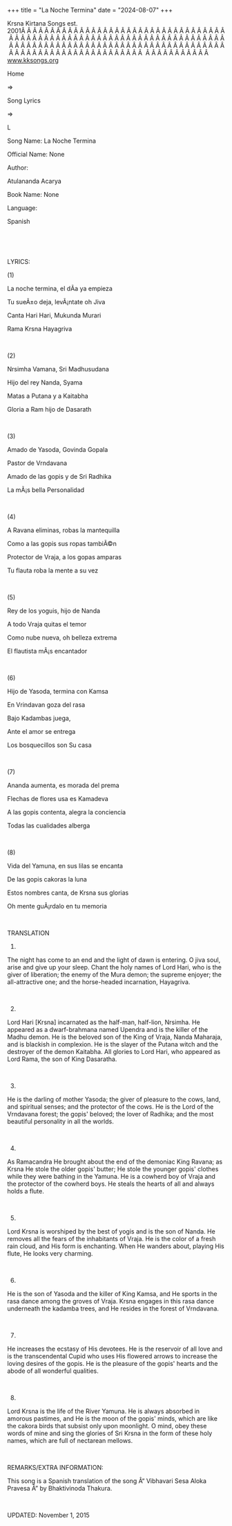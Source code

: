 +++ 
title = "La Noche Termina"
date = "2024-08-07"
+++

Krsna Kirtana Songs est. 2001Â Â Â Â Â Â Â Â Â Â Â Â Â Â Â Â Â Â Â Â Â Â Â Â Â Â Â Â Â Â Â Â Â Â Â Â Â Â Â Â Â Â Â Â Â Â Â Â Â Â Â Â Â Â Â Â Â Â Â Â Â Â Â Â Â Â Â Â Â Â Â Â Â Â Â Â Â Â Â Â Â Â Â Â Â Â Â Â Â Â Â Â Â Â Â Â Â Â Â Â Â Â Â Â Â Â Â Â Â Â Â Â Â Â Â Â Â Â Â Â Â Â Â Â Â Â Â Â Â Â Â Â  Â Â Â Â Â Â Â Â Â Â Â  
www.kksongs.org








Home
 
⇒
 
Song Lyrics
 
⇒
 
L


Song
Name: La Noche Termina


Official
Name: None


Author:

Atulananda Acarya


Book
Name: None


Language:

Spanish


 






















 


LYRICS:


(1)


La
noche termina, el dÃ­a ya empieza


Tu
sueÃ±o deja, levÃ¡ntate oh Jiva


Canta
Hari Hari, Mukunda Murari


Rama
Krsna Hayagriva


 


(2)


Nrsimha
Vamana, Sri Madhusudana


Hijo
del rey Nanda, Syama


Matas
a Putana y a Kaitabha


Gloria
a Ram hijo de Dasarath


 


(3)


Amado
de Yasoda, Govinda Gopala


Pastor
de Vrndavana


Amado
de las gopis y de Sri Radhika


La mÃ¡s
bella Personalidad


 


(4)


A
Ravana eliminas, robas la mantequilla


Como a
las gopis sus ropas tambiÃ©n


Protector
de Vraja, a los gopas amparas


Tu
flauta roba la mente a su vez


 


(5)


Rey de
los yoguis, hijo de Nanda


A todo
Vraja quitas el temor


Como
nube nueva, oh belleza extrema


El
flautista mÃ¡s encantador


 


(6)


Hijo
de Yasoda, termina con Kamsa


En
Vrindavan goza del rasa


Bajo
Kadambas juega,


Ante
el amor se entrega


Los
bosquecillos son Su casa


 


(7)


Ananda
aumenta, es morada del prema


Flechas
de flores usa es Kamadeva


A las
gopis contenta, alegra la conciencia


Todas
las cualidades alberga


 


(8)


Vida
del Yamuna, en sus lilas se encanta


De las
gopis cakoras la luna


Estos
nombres canta, de Krsna sus glorias


Oh
mente guÃ¡rdalo en tu memoria


 


TRANSLATION


1)
The night has come to an end and the light of dawn is entering. O jiva soul,
arise and give up your sleep. Chant the holy names of Lord Hari, who is the
giver of liberation; the enemy of the Mura demon; the supreme enjoyer; the
all-attractive one; and the horse-headed incarnation, Hayagriva.


 


2)
Lord Hari [Krsna] incarnated as the half-man, half-lion, Nrsimha. He appeared
as a dwarf-brahmana named Upendra and is the killer of the Madhu demon. He is
the beloved son of the King of Vraja, Nanda Maharaja, and is blackish in
complexion. He is the slayer of the Putana witch and the destroyer of the demon
Kaitabha. All glories to Lord Hari, who appeared as Lord Rama, the son of King
Dasaratha.


 


3)
He is the darling of mother Yasoda; the giver of pleasure to the cows, land,
and spiritual senses; and the protector of the cows. He is the Lord of the
Vrndavana forest; the gopis' beloved; the lover of Radhika; and the most
beautiful personality in all the worlds.


 


4)
As Ramacandra He brought about the end of the demoniac King Ravana; as Krsna He
stole the older gopis' butter; He stole the younger gopis' clothes while they
were bathing in the Yamuna. He is a cowherd boy of Vraja and the protector of
the cowherd boys. He steals the hearts of all and always holds a flute.


 


5)
Lord Krsna is worshiped by the best of yogis and is the son of Nanda. He
removes all the fears of the inhabitants of Vraja. He is the color of a fresh
rain cloud, and His form is enchanting. When He wanders about, playing His
flute, He looks very charming.


 


6)
He is the son of Yasoda and the killer of King Kamsa, and He sports in the rasa
dance among the groves of Vraja. Krsna engages in this rasa dance underneath
the kadamba trees, and He resides in the forest of Vrndavana.


 


7)
He increases the ecstasy of His devotees. He is the reservoir of all love and
is the transcendental Cupid who uses His flowered arrows to increase the loving
desires of the gopis. He is the pleasure of the gopis' hearts and the abode of
all wonderful qualities.


 


8)
Lord Krsna is the life of the River Yamuna. He is always absorbed in amorous
pastimes, and He is the moon of the gopis' minds, which are like the cakora
birds that subsist only upon moonlight. O mind, obey these words of mine and
sing the glories of Sri Krsna in the form of these holy names, which are full
of nectarean mellows.


 


REMARKS/EXTRA
INFORMATION:


This
song is a Spanish translation of the song Â“
Vibhavari Sesa Aloka Pravesa
Â”
by Bhaktivinoda Thakura.


 


UPDATED:
 November 1, 2015